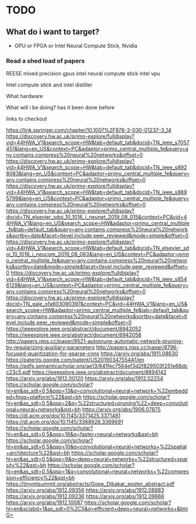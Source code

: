 # TODO

## What do i want to target?

- GPU or FPGA or Intel Neural Compute Stick, Nvidia 

### Read a shed load of papers

REESE mixed precision gpus
intel neural compute stick
intel vpu


Intel compute stick and intel distiller


What hardware

What will i be doing? has it been done before

links to checkout

https://link.springer.com/chapter/10.1007%2F978-3-030-01237-3_14
https://discovery.hw.ac.uk/primo-explore/fulldisplay?vid=44HWA_V1&search_scope=HW&tab=default_tab&docid=TN_ieee_s7057451&lang=en_US&context=PC&adaptor=primo_central_multiple_fe&query=any,contains,compress%20neural%20networks&offset=0
https://discovery.hw.ac.uk/primo-explore/fulldisplay?vid=44HWA_V1&search_scope=HW&tab=default_tab&docid=TN_ieee_s8928083&lang=en_US&context=PC&adaptor=primo_central_multiple_fe&query=any,contains,compress%20neural%20networks&offset=0
https://discovery.hw.ac.uk/primo-explore/fulldisplay?vid=44HWA_V1&search_scope=HW&tab=default_tab&docid=TN_ieee_s8895799&lang=en_US&context=PC&adaptor=primo_central_multiple_fe&query=any,contains,compress%20neural%20networks&offset=0
https://discovery.hw.ac.uk/primo-explore/fulldisplay?docid=TN_elsevier_sdoi_10_1016_j_neunet_2019_08_015&context=PC&vid=44HWA_V1&lang=en_US&search_scope=HW&adaptor=primo_central_multiple_fe&tab=default_tab&query=any,contains,compress%20neural%20networks&sortby=date&facet=tlevel,include,peer_reviewed&mode=simple&offset=0
https://discovery.hw.ac.uk/primo-explore/fulldisplay?vid=44HWA_V1&search_scope=HW&tab=default_tab&docid=TN_elsevier_sdoi_10_1016_j_neucom_2019_08_063&lang=en_US&context=PC&adaptor=primo_central_multiple_fe&query=any,contains,compress%20neural%20networks&sortby=date&mode=simple&facet=tlevel,include,peer_reviewed&offset=0
https://discovery.hw.ac.uk/primo-explore/fulldisplay?vid=44HWA_V1&search_scope=HW&tab=default_tab&docid=TN_ieee_s8546129&lang=en_US&context=PC&adaptor=primo_central_multiple_fe&query=any,contains,compress%20neural%20networks&offset=0
https://discovery.hw.ac.uk/primo-explore/fulldisplay?docid=TN_gale_ofa603090397&context=PC&vid=44HWA_V1&lang=en_US&search_scope=HW&adaptor=primo_central_multiple_fe&tab=default_tab&query=any,contains,compress%20neural%20networks&sortby=date&facet=tlevel,include,peer_reviewed&mode=simple&offset=0
https://ieeexplore.ieee.org/abstract/document/8942052
https://ieeexplore.ieee.org/abstract/document/8942058
http://papers.nips.cc/paper/9521-autoprune-automatic-network-pruning-by-regularizing-auxiliary-parameters
http://papers.nips.cc/paper/8796-focused-quantization-for-sparse-cnns
https://arxiv.org/abs/1911.08630
https://patents.google.com/patent/US20190347554A1/en
https://pdfs.semanticscholar.org/ae13/641fec7564ef3d2f829503f251e68dcc23c5.pdf
https://ieeexplore.ieee.org/abstract/document/8894142
https://arxiv.org/abs/1912.00120
https://arxiv.org/abs/1912.02254
https://scholar.google.com/scholar?hl=en&as_sdt=0,5&qsp=13&q=convolutional+neural+network+%22embedded+fpga+platform%22&qst=bh
https://scholar.google.com/scholar?hl=en&as_sdt=0,5&qsp=2&q=%22structured+pruning%22+deep+convolutional+neural+networks&qst=bh
https://arxiv.org/abs/1906.07875
https://dl.acm.org/doi/10.1145/3371425.3371481
https://dl.acm.org/doi/10.1145/3368926.3369691
https://scholar.google.com/scholar?hl=en&as_sdt=0,5&qsp=16&q=faster+neural+networks&qst=bh
https://scholar.google.com/scholar?hl=en&as_sdt=0,5&qsp=10&q=convolutional+neural+networks+%22spatial+architecture%22&qst=bh
https://scholar.google.com/scholar?hl=en&as_sdt=0,5&qsp=9&q=deep+neural+networks+%22structured+sparsity%22&qst=bh
https://scholar.google.com/scholar?hl=en&as_sdt=0,5&qsp=1&q=convolutional+neural+networks+%22compression+efficiency%22&qst=bh
https://tinymlsummit.org/abstracts/Gope_Dibakar_poster_abstract.pdf
https://arxiv.org/abs/1912.09356
https://arxiv.org/abs/1912.08883
https://arxiv.org/abs/1912.09236
https://arxiv.org/abs/1912.09666
https://arxiv.org/abs/1912.10087
https://scholar.google.com/scholar?hl=en&scisbd=1&as_sdt=0%2C5&q=efficient+deep+neural+networks+&btnG=